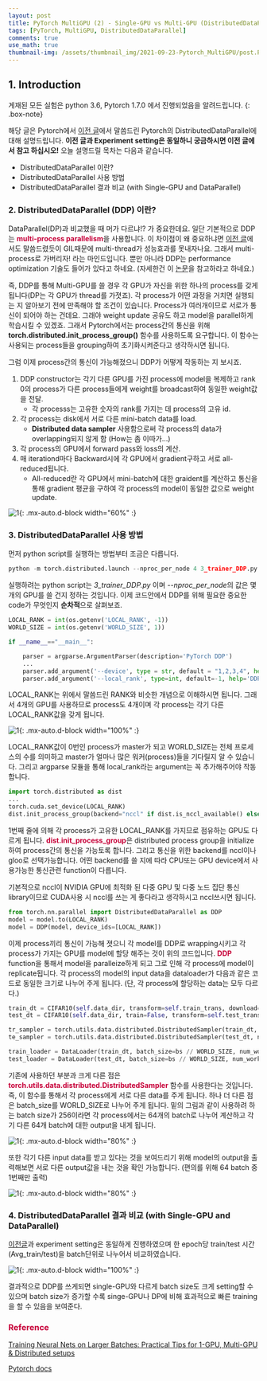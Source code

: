 ```yaml
---
layout: post
title: PyTorch MultiGPU (2) - Single-GPU vs Multi-GPU (DistributedDataParallel)
tags: [PyTorch, MultiGPU, DistributedDataParallel]
comments: true
use_math: true
thumbnail-img: /assets/thumbnail_img/2021-09-23-Pytorch_MultiGPU/post.PNG
---
```


## 1. Introduction

게재된 모든 실험은 python 3.6, Pytorch 1.7.0 에서 진행되었음을 알려드립니다. 
{: .box-note}


해당 글은 Pytorch에서 [이전 글](https://da2so.github.io/2021-09-23-Pytorch_MultiGPU/)에서 말씀드린 Pytorch의 DistributedDataParallel에 대해 설명드립니다.
**이전 글과 Experiment setting은 동일하니 궁금하시면 이전 글에서 참고 하십시오!**
오늘 설명드릴 목차는 다음과 같습니다.
 
- DistributedDataParallel 이란?
- DistributedDataParallel 사용 방법
- DistributedDataParallel 결과 비교 (with Single-GPU and DataParallel)

### 2. DistributedDataParallel (DDP) 이란?

DataParallel(DP)과 비교했을 때 머가 다르냐!? 가 중요한데요. 일단 기본적으로 DDP는 <span style="color:#C70039">**multi-process parallelism**</span>을 사용합니다.
이 차이점이 왜 중요하냐면 [이전 글](https://da2so.github.io/2021-09-23-Pytorch_MultiGPU/)에서도 말씀드렸듯이 GIL때문에 multi-thread가 성능효과를 못내자나요. 그래서 
multi-process로 가버리자! 라는 마인드입니다. 뿐만 아니라 DDP는 performance optimization 기술도 들어가 있다고 하네요. (자세한건 이 [논문](http://www.vldb.org/pvldb/vol13/p3005-li.pdf)을 참고하라고 하네요.)


즉, DDP를 통해 Multi-GPU를 쓸 경우 각 GPU가 자신을 위한 하나의 process를 갖게됩니다(DP는 각 GPU가 thread를 가졋죠). 각 process가 어떤 과정을 거치면 실행되는 지 알아보기 전에 만족해야 할 조건이 있습니다. Process가 여러개이므로 서로가 통신이 되어야 하는 건데요. 그래야 weight update 공유도 하고 model을 parallel하게 학습시킬 수 있겠죠. 그래서 Pytorch에서는 process간의 통신을 위해 **torch.distributed.init_process_group()** 함수를 사용하도록 요구합니다. 이 함수는 사용되는 process들을 grouping하여 초기화시켜준다고 생각하시면 됩니다.

그럼 이제 process간의 통신이 가능해졌으니 DDP가 어떻게 작동하는 지 보시죠.

1. DDP constructor는 각기 다른 GPU를 가진 process에 model을 복제하고 rank 0의 process가 다른 process들에게 weight를 broadcast하여 동일한 weight값을 전달.
    - 각 processs는 고유한 숫자의 rank를 가지는 데 process의 고유 id.
2. 각 process는 disk에서 서로 다른 mini-batch data를 load.
    - **Distributed data sampler** 사용함으로써 각 process의 data가 overlapping되지 않게 함 (How는 좀 이따가...)
3. 각 process의 GPU에서 forward pass와 loss의 계산.
4. 매 iterationd마다 Backward시에 각 GPU에서 gradient구하고 서로 all-reduced됩니다.
    - All-reduced란 각 GPU에서 mini-batch에 대한 graident를 계산하고 통신을 통해 gradient 평균을 구하여 각 process의 model이 동일한 값으로 weight update.


![1](https://da2so.github.io/assets/post_img/2021-10-01-Pytorch_MultiGPU2/1.png){: .mx-auto.d-block width="60%" :}

### 3. DistributedDataParallel 사용 방법

먼저 python script를 실행하는 방법부터 조금은 다릅니다.

```python
python -m torch.distributed.launch --nproc_per_node 4 3_trainer_DDP.py
```

실행하려는 python script는 *3_trainer_DDP.py* 이며 *--nproc_per_node*의 값은 몇 개의 GPU를 쓸 건지 정하는 것입니다.
이제 코드안에서 DDP를 위해 필요한 중요한 code가 무엇인지 **순차적**으로 살펴보죠.

```python
LOCAL_RANK = int(os.getenv('LOCAL_RANK', -1))  
WORLD_SIZE = int(os.getenv('WORLD_SIZE', 1))

if __name__=="__main__":

    parser = argparse.ArgumentParser(description='PyTorch DDP')
    ...
    parser.add_argument('--device', type = str, default = "1,2,3,4", help = 'cuda device, i.e. 0 or 0,1,2,3')
    parser.add_argument('--local_rank', type=int, default=-1, help='DDP parameter, do not modify')
```

LOCAL_RANK는 위에서 말씀드린 RANK와 비슷한 개념으로 이해하시면 됩니다. 그래서 4개의 GPU를 사용하므로 process도 4개이며 각 process는 각기 다른 LOCAL_RANK값을 갖게 됩니다.

![1](https://da2so.github.io/assets/post_img/2021-10-01-Pytorch_MultiGPU2/2.png){: .mx-auto.d-block width="100%" :}


LOCAL_RANK값이 0번인 process가 master가 되고 WORLD_SIZE는 전체 프로세스의 수를 의미하고 master가 얼마나 많은 워커(process)들을 기다릴지 알 수 있습니다. 그리고 argparse 모듈을 통해
local_rank라는 argument는 꼭 추가해주어야 작동합니다. 


```python
import torch.distributed as dist
...
torch.cuda.set_device(LOCAL_RANK)
dist.init_process_group(backend="nccl" if dist.is_nccl_available() else "gloo")
```

1번째 줄에 의해 각 process가 고유한 LOCAL_RANK를 가지므로 점유하는 GPU도 다르게 됩니다. <span style="color:#C70039">**dist.init_process_group**</span>은 
distributed process group을 initialize하여 process간의 통신을 가능토록 합니다. 그리고 통신을 위한 backend를 nccl이나 gloo로 선택가능합니다. 어떤 backend를 쓸 지에 따라
CPU또는 GPU device에서 사용가능한 통신관련 function이 다릅니다. 


기본적으로 nccl이 NVIDIA GPU에 최적화 된 다중 GPU 및 다중 노드 집단 통신 library이므로 CUDA사용 시 nccl를 쓰는 게 좋다라고 생각하시고 nccl쓰시면 됩니다. 

```python
from torch.nn.parallel import DistributedDataParallel as DDP
model = model.to(LOCAL_RANK)
model = DDP(model, device_ids=[LOCAL_RANK])
```

이제 process끼리 통신이 가능해 졋으니 각 model를 DDP로 wrapping시키고 각 process가 가지는 GPU를 model에 할당 해주는 것이 위의 코드입니다.
<span style="color:#C70039">**DDP**</span> function을 통해서 model을 paralleize하게 되고 그로 인해 각 process에 model이 replicate됩니다. 
각 process의 model의 input data을 dataloader가 다음과 같은 코드로 동일한 크기로 나누어 주게 됩니다. (단, 각 process에 할당하는 data는 모두 다르다.)

```python
train_dt = CIFAR10(self.data_dir, transform=self.train_trans, download=True)
test_dt = CIFAR10(self.data_dir, train=False, transform=self.test_trans, download=True)

tr_sampler = torch.utils.data.distributed.DistributedSampler(train_dt, num_replicas=WORLD_SIZE, rank=LOCAL_RANK) if LOCAL_RANK != -1 else None
te_sampler = torch.utils.data.distributed.DistributedSampler(test_dt, num_replicas=WORLD_SIZE, rank=LOCAL_RANK) if LOCAL_RANK != -1 else None

train_loader = DataLoader(train_dt, batch_size=bs // WORLD_SIZE, num_workers=nw, pin_memory=True, sampler=tr_sampler)
test_loader = DataLoader(test_dt, batch_size=bs // WORLD_SIZE, num_workers=nw, pin_memory=True, sampler=te_sampler)
```

기존에 사용하던 부분과 크게 다른 점은 <span style="color:#C70039">**torch.utils.data.distributed.DistributedSampler**</span> 함수를 사용한다는 것입니다.
즉, 이 함수를 통해서 각 process에게 서로 다른 data를 주게 됩니다. 하나 더 다른 점은 batch_size를 WORLD_SIZE로 나누어 주게 됩니다. 밑의 그림과 같이 사용하려 하는 batch size가 256이라면
각 process에서는 64개의 batch로 나누어 계산하고 각기 다른 64개 batch에 대한 output을 내게 됩니다.

![1](https://da2so.github.io/assets/post_img/2021-10-01-Pytorch_MultiGPU2/3.png){: .mx-auto.d-block width="80%" :}

또한 각기 다른 input data를 받고 있다는 것을 보여드리기 위해 model의 output을 출력해보면 서로 다른 output값을 내는 것을 확인 가능합니다. (편의를 위해 64 batch 중 1번째만 출력)

![1](https://da2so.github.io/assets/post_img/2021-10-01-Pytorch_MultiGPU2/4.png){: .mx-auto.d-block width="80%" :}


### 4. DistributedDataParallel 결과 비교 (with Single-GPU and DataParallel)

[이전글](https://da2so.github.io/2021-09-23-Pytorch_MultiGPU/)과 experiment setting은 동일하게 진행하였으며 한 epoch당 train/test 시간(Avg_train/test)을 batch단위로 나누어서 비교하였습니다.

![1](https://da2so.github.io/assets/post_img/2021-10-01-Pytorch_MultiGPU2/5.png){: .mx-auto.d-block width="100%" :}


결과적으로 DDP를 쓰게되면 single-GPU와 다르게 batch size도 크게 setting할 수 있으며 batch size가 증가할 수록 singe-GPU나 DP에 비해 효과적으로 빠른 training을 할 수 있음을 보여준다.

### <span style="color:#C70039 "> Reference </span>

[Training Neural Nets on Larger Batches: Practical Tips for 1-GPU, Multi-GPU & Distributed setups](https://medium.com/huggingface/training-larger-batches-practical-tips-on-1-gpu-multi-gpu-distributed-setups-ec88c3e51255)

[Pytorch docs](https://pytorch.org/tutorials/beginner/blitz/data_parallel_tutorial.html)